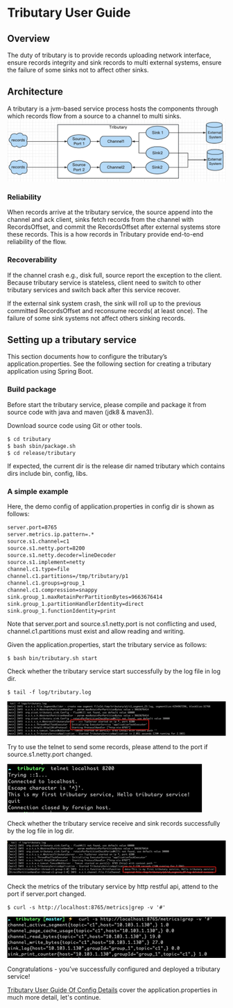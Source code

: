 # Tributary User Guide

## Overview

The duty of tributary is to provide records uploading network interface, ensure records integrity and sink records to
multi external systems, ensure the failure of some sinks not to affect other sinks.

## Architecture

A tributary is a jvm-based service process hosts the components through which records flow from a source to a channel to
multi sinks.
![image](picture/tributary.png)

### Reliability

When records arrive at the tributary service, the source append into the channel and ack client, sinks fetch records
from the channel with RecordsOffset, and commit the RecordsOffset after external systems store these records. This is a
how records in Tributary provide end-to-end reliability of the flow.

### Recoverability

If the channel crash e.g., disk full, source report the exception to the client. Because tributary service is stateless,
client need to switch to other tributary services and switch back after this service recover.

If the external sink system crash, the sink will roll up to the previous committed RecordsOffset and reconsume records(
at least once). The failure of some sink systems not affect others sinking records.

## Setting up a tributary service

This section documents how to configure the tributary’s application.properties. See the following section for creating a
tributary application using Spring Boot.

### Build package

Before start the tributary service, please compile and package it from source code with java and maven (jdk8 & maven3).

Download source code using Git or other tools.

```shell
$ cd tributary
$ bash sbin/package.sh
$ cd release/tributary  
``` 

If expected, the current dir is the release dir named tributary which contains dirs include bin, config, libs.

### A simple example

Here, the demo config of application.properties in config dir is shown as follows:

```properties
server.port=8765
server.metrics.ip.pattern=.*
source.s1.channel=c1
source.s1.netty.port=8200
source.s1.netty.decoder=lineDecoder
source.s1.implement=netty
channel.c1.type=file
channel.c1.partitions=/tmp/tributary/p1
channel.c1.groups=group_1
channel.c1.compression=snappy
sink.group_1.maxRetainPerPartitionBytes=9663676414
sink.group_1.partitionHandlerIdentity=direct
sink.group_1.functionIdentity=print
```

Note that server.port and source.s1.netty.port is not conflicting and used, channel.c1.partitions must exist and allow
reading and writing.

Given the application.properties, start the tributary service as follows:

```shell
$ bash bin/tributary.sh start
```

Check whether the tributary service start successfully by the log file in log dir.

```shell
$ tail -f log/tributary.log
```

![image](picture/start_success_log.png)

Try to use the telnet to send some records, please attend to the port if source.s1.netty.port changed.

![image](picture/telnet_client.png)

Check whether the tributary service receive and sink records successfully by the log file in log dir.

![image](picture/receive_success_log.png)

Check the metrics of the tributary service by http restful api, attend to the port if server.port changed.

```shell
$ curl -s http://localhost:8765/metrics|grep -v '#'
```

![image](picture/metrics_url.png)

Congratulations - you’ve successfully configured and deployed a tributary service!

[Tributary User Guide Of Config Details](user_guide_config_detail.md) cover the application.properties in much more
detail, let's continue.
